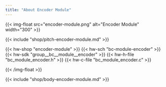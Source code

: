 ```yaml
---
title: "About Encoder Module"
---
```


{{< img-float src="encoder-module.png" alt="Encoder Module" width="300" >}}

{{< include "shop/pitch-encoder-module.md" >}}

{{< hw-shop "encoder-module" >}}
{{< hw-sch "bc-module-encoder" >}}
{{< hw-sdk "group__bc__module__encoder" >}}
{{< hw-h-file "bc_module_encoder.h" >}}
{{< hw-c-file "bc_module_encoder.c" >}}

{{< /img-float >}}

{{< include "shop/body-encoder-module.md" >}}
